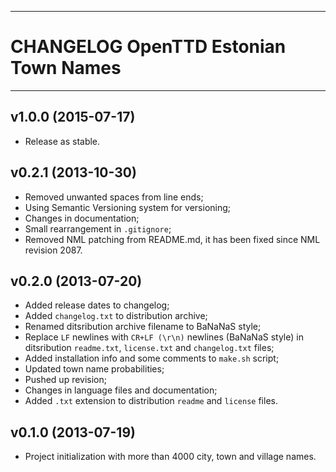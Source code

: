------------------------------------------------------------------------
CHANGELOG OpenTTD Estonian Town Names
========================================================================
------------------------------------------------------------------------

v1.0.0 (2015-07-17)
-------------------

- Release as stable.

v0.2.1 (2013-10-30)
-------------------

- Removed unwanted spaces from line ends;
- Using Semantic Versioning system for versioning;
- Changes in documentation;
- Small rearrangement in `.gitignore`;
- Removed NML patching from README.md, it has been fixed since NML
  revision 2087.

v0.2.0 (2013-07-20)
-------------------

- Added release dates to changelog;
- Added `changelog.txt` to distribution archive;
- Renamed ditsribution archive filename to BaNaNaS style;
- Replace `LF` newlines with `CR+LF (\r\n)` newlines (BaNaNaS style) in
  ditsribution `readme.txt`, `license.txt` and `changelog.txt` files;
- Added installation info and some comments to `make.sh` script;
- Updated town name probabilities;
- Pushed up revision;
- Changes in language files and documentation;
- Added `.txt` extension to distribution `readme` and `license` files.

v0.1.0 (2013-07-19)
-------------------

- Project initialization with more than 4000 city, town and village
  names.
